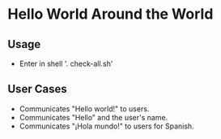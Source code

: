 # Hello World Around the World

## Usage
* Enter in shell '. check-all.sh'

## User Cases
* Communicates "Hello world!" to users.
* Communicates "Hello" and the user's name.
* Communicates "¡Hola mundo!" to users for Spanish.
